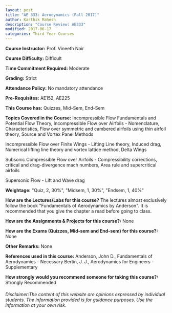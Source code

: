 ```yaml
---
layout: post
title: "AE 333: Aerodynamics (Fall 2017)"
author: Karthik Mahesh
description: "Course Review: AE333"
modified: 2017-06-17
categories: Third Year Courses
---
```


**Course Instructor:** Prof. Vineeth Nair

**Course Difficulty:** Difficult

**Time Commitment Required:** Moderate

**Grading:** Strict

**Attendance Policy:** No mandatory attendance

**Pre-Requisites:** AE152, AE225

**This Course has:** Quizzes, Mid-Sem, End-Sem

**Topics Covered in the Course:**
Incompressible Flow Fundamentals and Potential Flow Theory,
Incompressible Flow over Airfoils - Nomenclature, Characteristics, Flow over symmetric and cambered airfoils using thin airfoil theory, Source and Vortex Panel Methods

Incompressible Flow over Finite Wings - Lifting Line theory, Induced drag, Numerical lifting line theory and vortex lattice method, Delta Wings

Subsonic Compressible Flow over Airfoils - Compressibility corrections, critical and drag-divergence mach numbers, Area rule and supercritical airfoils

Supersonic Flow - Lift and Wave drag

**Weightage:**
"Quiz, 2, 30%", "Midsem, 1, 30%", "Endsem, 1, 40%"

**How are the Lectures/Labs for this course?**
The lectures almost exclusively follow the book "Fundamentals of Aerodynamics by Anderson". It is recommended that you give the chapter a read before going to class. 

**How are the Assignments & Projects for this course?:**
None

**How are the Exams (Quizzes, Mid-sem and End-sem) for this course?:**
None

**Other Remarks:**
None

**References used in this course:**
Anderson, John D., Fundamentals of Aerodynamics - Necessary
Bertin, J. J., Aerodynamics for Engineers - Supplementary

**How strongly would you recommend someone for taking this course?:**
Strongly Recommended

###### Disclaimer:The content of this website are opinions expressed by individual students. The information provided is for guidance purposes. Use the information at your own risk.